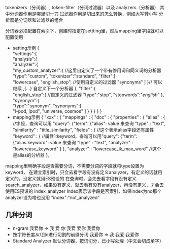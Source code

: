 tokenizers（分词器）, token-filter（分词过滤器）以及 analyzers（分析器）
其中分词器作用是哪里切一刀
过滤器作用是切出来的怎么转换，例如大写转小写
分析器是分词器和过滤器的组合

分词器必须配置在索引下，创建时指定在settting里，然后mapping里字段就可以配置使用
- setting示例
{  
   "settings":{  
      "analysis":{  
         "analyzer":{  
            "my_custom_analyzer":{  //这里自定义了一个带有停用词和同义词的分析器
               "type":"custom",
               "tokenizer":"standard",
               "filter":[  
                  "lowercase",
                  "english_stop", //使用自定义的过滤器
                  "synonyms"
               ]
            }// 可以继续 ,{...} 自定义下一个分析器
         },
         "filter":{  
            "english_stop":{  //自定义的过滤器
               "type":"stop",
               "stopwords":"_english_"
            },
            "synonym":{  
               "type":"synonym",
               "synonyms":[  
                  "i-pod, ipod",
                  "universe, cosmos"
               ]
            }
         }
      }
   }
}
- mapping示例
{
  "xxx" : {
    "mappings" : {
      "doc" : {
        "properties" : {
          "alias" : { //字段，查询可以用 "query": {"term": {"alias": value 来查询
            "type" : "text",
            "similarity" : "title_similarity",
            "fields" : { //这个表示alias字段还有属性
              "keyword" : { //属性1:keyword，查询可以用"query": {"term": {"alias.keyword": value 来查询
                "type" : "text",
                "analyzer" : "lowercase_keyword"
              }
            },
            "analyzer" : "lowercase_ik_max_word" //这个是alias的分析器
          },

mapping里明确字段是否需要分词，不需要分词的字段就将type设置为keyword，
在建立索引时，只会去看字段有没有定义analyzer，有定义的话就用定义的，没定义就用ES预设的
在查询时，会先去看字段有没有定义search_analyzer，如果没有定义，就去看有没有analyzer，再没有定义，才会去使用ES预设的
index_analyzer
Index表示该字段是否索引，如果index为no那个analyzer设为啥也没用
"index":"not_analyzed"


## 几种分词
- n-gram
我爱你 => 我 爱 你 我爱 爱你 我爱你
- 按字符长度从1到n进行切割的前缀分词
我爱你 => 我 我爱 我爱你
- Standard Analyzer
默认分词器，按词切分，已小写处理（中文会切成单字）
